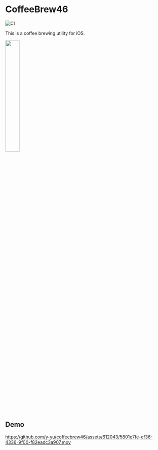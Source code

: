 CoffeeBrew46
=============================

![CI](https://github.com/y-yu/coffeebrew46/workflows/CI/badge.svg)

This is a coffee brewing utility for iOS.

<img width="30%" src="https://github.com/y-yu/coffeebrew46/blob/master/coffeebrew46/appstore.png?raw=true"/>

## Demo

https://github.com/y-yu/coffeebrew46/assets/612043/5801e7fe-ef36-4336-9f00-f82eadc3a907.mov
